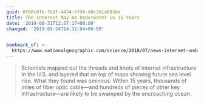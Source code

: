 ```yaml
---
guid: 0f68c0fb-7b2f-4434-bf56-d0c3d1a603da
title: The Internet May Be Underwater in 15 Years
date: '2019-08-31T12:57:17+00:00'
changed: '2019-09-24T14:32:04+00:00'


bookmark_of: >-
  https://www.nationalgeographic.com/science/2018/07/news-internet-underwater-sea-level-rise/
---
```


> Scientists mapped out the threads and knots of internet infrastructure in the U.S. and layered that on top of maps showing future sea level rise. What they found was ominous: Within 15 years, thousands of miles of fiber optic cable—and hundreds of pieces of other key infrastructure—are likely to be swamped by the encroaching ocean.
